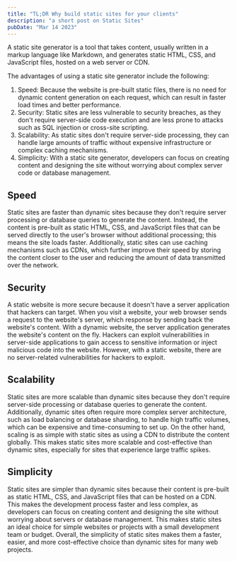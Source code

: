 ```yaml
---
title: "TL;DR Why build static sites for your clients"
description: "a short post on Static Sites"
pubDate: "Mar 14 2023"
---
```




A static site generator is a tool that takes content, usually written in a markup language like Markdown, and generates static HTML, CSS, and JavaScript files, hosted on a web server or CDN.

The advantages of using a static site generator include the following:

1. Speed: Because the website is pre-built static files, there is no need for dynamic content generation on each request, which can result in faster load times and better performance.
2. Security: Static sites are less vulnerable to security breaches, as they don't require server-side code execution and are less prone to attacks such as SQL injection or cross-site scripting.
3. Scalability: As static sites don't require server-side processing, they can handle large amounts of traffic without expensive infrastructure or complex caching mechanisms.
3. Simplicity: With a static site generator, developers can focus on creating content and designing the site without worrying about complex server code or database management.

## Speed

Static sites are faster than dynamic sites because they don't require server processing or database queries to generate the content. Instead, the content is pre-built as static HTML, CSS, and JavaScript files that can be served directly to the user's browser without additional processing; this means the site loads faster. Additionally, static sites can use caching mechanisms such as CDNs, which further improve their speed by storing the content closer to the user and reducing the amount of data transmitted over the network. 

## Security
	
A static website is more secure because it doesn't have a server application that hackers can target. When you visit a website, your web browser sends a request to the website's server, which response by sending back the website's content. With a dynamic website, the server application generates the website's content on the fly. Hackers can exploit vulnerabilities in server-side applications to gain access to sensitive information or inject malicious code into the website. However, with a static website, there are no server-related vulnerabilities for hackers to exploit.

## Scalability

Static sites are more scalable than dynamic sites because they don't require server-side processing or database queries to generate the content. Additionally, dynamic sites often require more complex server architecture, such as load balancing or database sharding, to handle high traffic volumes, which can be expensive and time-consuming to set up. On the other hand, scaling is as simple with static sites as using a CDN to distribute the content globally. This makes static sites more scalable and cost-effective than dynamic sites, especially for sites that experience large traffic spikes.

## Simplicity

Static sites are simpler than dynamic sites because their content is pre-built as static HTML, CSS, and JavaScript files that can be hosted on a CDN. This makes the development process faster and less complex, as developers can focus on creating content and designing the site without worrying about servers or database management. This makes static sites an ideal choice for simple websites or projects with a small development team or budget. Overall, the simplicity of static sites makes them a faster, easier, and more cost-effective choice than dynamic sites for many web projects.

